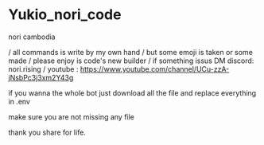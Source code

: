 # Yukio_nori_code
nori cambodia

/ all commands is write by my own hand
/ but some emoji is taken or some made
/ please enjoy is code's new builder
/ if something issus DM discord: nori.rising
/ youtube : https://www.youtube.com/channel/UCu-zzA-jNsbPc3j3xm2Y43g

if you wanna the whole bot just download all the file and replace everything in .env

make sure you are not missing any file

thank you
share for life.

